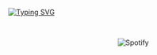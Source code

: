 [![Typing SVG](https://readme-typing-svg.demolab.com?font=Chango&pause=1000&color=2CF7DD&center=true&vCenter=true&width=510&lines=hi!+%E3%83%BE(%EF%BC%BE-%EF%BC%BE)%E3%83%8E)](https://github.com/rafaelsutiono)


&nbsp;<div align="center">
  ![Spotify](https://sptfy-rafaelsutiono.vercel.app/api/spotify?border_color=ffffff)
</div>

